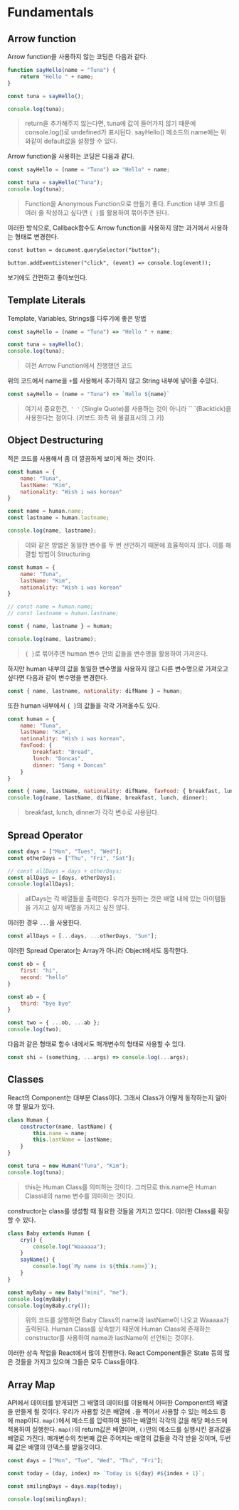 # Fundamentals

## Arrow function

Arrow function을 사용하지 않는 코딩은 다음과 같다.

```javascript
function sayHello(name = "Tuna") {
    return "Hello " + name;
}

const tuna = sayHello();

console.log(tuna);
```

> return을 추가해주지 않는다면, tuna에 값이 들어가지 않기 때문에 console.log()로 undefined가 표시된다.
> sayHello() 메소드의 name에는 위와같이 default값을 설정할 수 있다.

Arrow function을 사용하는 코딩은 다음과 같다.

```js
const sayHello = (name = "Tuna") => "Hello" + name;

const tuna = sayHello("Tuna");
console.log(tuna);
```

> Function을 Anonymous Function으로 만들기 좋다.
> Function 내부 코드를 여러 줄 작성하고 싶다면 `{ }`를 활용하여 묶어주면 된다.

이러한 방식으로, Callback함수도 Arrow function을 사용하지 않는 과거에서 사용하는 형태로 변경한다.

```html
const button = document.querySelector("button");

button.addEventListener("click", (event) => console.log(event));
```

보기에도 간편하고 좋아보인다.

## Template Literals

Template, Variables, Strings를 다루기에 좋은 방법

```js
const sayHello = (name = "Tuna") => "Hello " + name;

const tuna = sayHello();
console.log(tuna);
```

> 이전 Arrow Function에서 진행했던 코드

위의 코드에서 name을 `+`를 사용해서 추가하지 않고 String 내부에 넣어줄 수있다.

```js
const sayHello = (name = "Tuna") => `Hello ${name}`
```

> 여기서 중요한건, `' '` (Single Quote)를 사용하는 것이 아니라 `` `(Backtick)을 사용한다는 점이다.  (키보드 좌측 위 물결표시의 그 키)

## Object Destructuring

적은 코드를 사용해서 좀 더 깔끔하게 보이게 하는 것이다.

```js
const human = {
    name: "Tuna",
    lastName: "Kim",
    nationality: "Wish i was korean"
}

const name = human.name;
const lastname = human.lastname;

console.log(name, lastname);
```

> 이와 같은 방법은 동일한 변수를 두 번 선언하기 때문에 효율적이지 않다. 이를 해결할 방법이 Structuring

```js
const human = {
    name: "Tuna",
    lastName: "Kim",
    nationality: "Wish i was korean"
}

// const name = human.name;
// const lastname = human.lastname;

const { name, lastname } = human;

console.log(name, lastname);
```

> `{ }`로 묶어주면 human 변수 안의 값들을 변수명을 활용하여 가져온다.

하지만 human 내부의 값을 동일한 변수명을 사용하지 않고 다른 변수명으로 가져오고 싶다면 다음과 같이 변수명을 변경한다.

```js
const { name, lastname, nationality: difName } = human;
```

또한 human 내부에서 `{ }`의 값들을 각각 가져올수도 있다.

```js
const human = {
    name: "Tuna",
    lastName: "Kim",
    nationality: "Wish i was korean",
    favFood: {
    	breakfast: "Bread",
        lunch: "Doncas",
        dinner: "Sang + Doncas"
	}
}

const { name, lastName, nationality: difName, favFood: { breakfast, lunch, dinner } } = human;
console.log(name, lastName, difName, breakfast, lunch, dinner);
```

> breakfast, lunch, dinner가 각각 변수로 사용된다.

## Spread Operator

```js
const days = ["Mon", "Tues", "Wed"];
const otherDays = ["Thu", "Fri", "Sat"];

// const allDays = days + otherDays;
const allDays = [days, otherDays];
console.log(allDays);
```

> allDays는 각 배열들을 출력한다. 우리가 원하는 것은 배열 내에 있는 아이템들을 가지고 싶지 배열을 가지고 싶진 않다.

이러한 경우 `...`을 사용한다.

```js
const allDays = [...days, ...otherDays, "Sun"];
```

이러한 Spread Operator는 Array가 아니라 Object에서도 동작한다.

```js
const ob = {
    first: "hi",
    second: "hello"
}

const ab = {
    third: "bye bye"
}

const two = { ...ob, ...ab };
console.log(two);
```

다음과 같은 형태로 함수 내에서도 매개변수의 형태로 사용할 수 있다.

```js
const shi = (something, ...args) => console.log(...args);
```

## Classes

React의 Component는 대부분 Class이다. 그래서 Class가 어떻게 동작하는지 알아야 할 필요가 있다.

```js
class Human {
    constructor(name, lastName) {
        this.name = name;
        this.lastName = lastName;
    }
}

const tuna = new Human("Tuna", "Kim");
console.log(tuna);
```

> this는 Human Class를 의미하는 것이다. 그러므로 this.name은 Human Class내의 name 변수를 의미하는 것이다.

constructor는 class를 생성할 때 필요한 것들을 가지고 있다다. 이러한 Class를 확장할 수 있다.

```js
class Baby extends Human {
    cry() {
        console.log("Waaaaaa");
    }
    sayName() {
        console.log(`My name is ${this.name}`);
    }
}

const myBaby = new Baby("mini", "me");
console.log(myBaby);
console.log(myBaby.cry());
```

> 위의 코드를 실행하면 Baby Class의 name과 lastName이 나오고 Waaaaa가 출력된다.
> Human Class를 상속받기 때문에 Human Class에 존재하는 constructor를 사용하여 name과 lastName이 선언되는 것이다.

이러한 상속 작업을 React에서 많이 진행한다. React Component들은 State 등의 많은 것들을 가지고 있으며 그들은 모두 Class들이다.

## Array Map

API에서 데이터를 받게되면 그 배열의 데이터를 이용해서 어떠한 Component의 배열을 만들게 될 것이다.
우리가 사용할 것은 배열에 `.`을 찍어서 사용할 수 있는 메소드 중에 map이다.
`map()`에서 메소드를 입력하여 원하는 배열의 각각의 값을 해당 메소드에 적용하여 실행한다.
`map()`의 return값은 배열이며, `()`안의 메소드를 실행시킨 결과값을 배열로 가진다.
매개변수의 첫번째 값은 주어지는 배열의 값들을 각각 받을 것이며, 두번째 값은 배열의 인덱스를 받을것이다.

```js
const days = ["Mon", "Tue", "Wed", "Thu", "Fri"];

const today = (day, index) => `Today is ${day} #${index + 1}`;

const smilingDays = days.map(today);

console.log(smilingDays);
```

